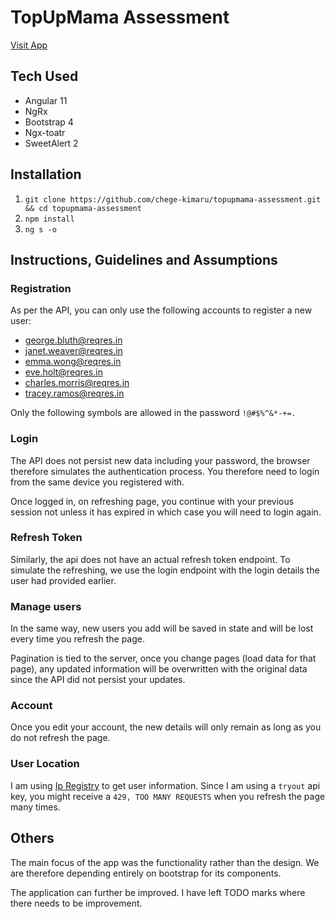 # TopUpMama Assessment

[Visit App](https://topupmamaassessment.netlify.app)

## Tech Used

- Angular 11
- NgRx
- Bootstrap 4
- Ngx-toatr
- SweetAlert 2

## Installation

1. `git clone https://github.com/chege-kimaru/topupmama-assessment.git && cd topupmama-assessment`
2. `npm install`
3. `ng s -o`

## Instructions, Guidelines and Assumptions

### Registration

As per the API, you can only use the following accounts to register a new user:

- george.bluth@reqres.in
- janet.weaver@reqres.in
- emma.wong@reqres.in
- eve.holt@reqres.in
- charles.morris@reqres.in
- tracey.ramos@reqres.in

Only the following symbols are allowed in the password `!@#$%^&*-+=.`

### Login

The API does not persist new data including your password, the browser therefore simulates the authentication process. You therefore need to login from the same device you registered with.

Once logged in, on refreshing page, you continue with your previous session not unless it has expired in which case you will need to login again.

### Refresh Token

Similarly, the api does not have an actual refresh token endpoint. To simulate the refreshing, we use the login endpoint with the login details the user had provided earlier.

### Manage users

In the same way, new users you add will be saved in state and will be lost every time you refresh the page.

Pagination is tied to the server, once you change pages (load data for that page), any updated information will be overwritten with the original data since the API did not persist your updates.

### Account

Once you edit your account, the new details will only remain as long as you do not refresh the page.

### User Location

I am using [Ip Registry](https://api.ipregistry.co/?key=tryout) to get user information. Since I am using a `tryout` api key, you might receive a `429, TOO MANY REQUESTS` when you refresh the page many times.

## Others

The main focus of the app was the functionality rather than the design. We are therefore depending entirely on bootstrap for its components.

The application can further be improved. I have left TODO marks where there needs to be improvement.
